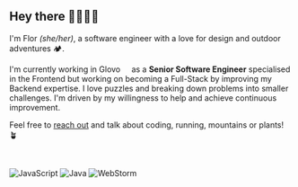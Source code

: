 ## Hey there 👩🏻‍💻👋

I'm Flor _(she/her)_, a software engineer with a love for design and outdoor adventures 🏕️. 

I'm currently working in Glovo <img src="https://cdn.icon-icons.com/icons2/2699/PNG/512/glovoapp_logo_icon_169104.png" height="12"/> as a **Senior Software Engineer** specialised in the Frontend but working on becoming a Full-Stack by improving my Backend expertise. I love puzzles and breaking down problems into smaller challenges. I'm driven by my willingness to help and achieve continuous improvement.

Feel free to [reach out](mailto:tardittimf@gmail.com?subject=[GitHub]%20Hello!) and talk about coding, running, mountains or plants! 🪴

<br />

![JavaScript](https://img.shields.io/badge/-JavaScript-%23F7DF1C?style=flat-square&logo=javascript&logoColor=000000&labelColor=%23F7DF1C&color=%23F7DF1C)
![Java](https://img.shields.io/badge/Java-ED8B00?style=flat-square&logo=openjdk&logoColor=white)
![WebStorm](https://img.shields.io/badge/-WebStorm-black?style=flat-square&logo=webstorm)
